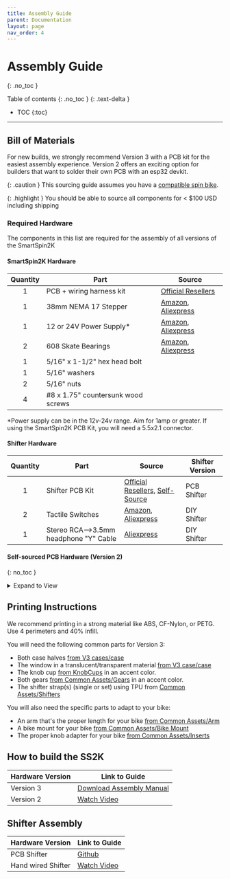 ```yaml
---
title: Assembly Guide
parent: Documentation
layout: page
nav_order: 4
---
```

# Assembly Guide
{: .no_toc }

Table of contents
{: .no_toc }
{: .text-delta }
- TOC
{:toc}
---
## Bill of Materials
For new builds, we strongly recommend Version 3 with a PCB kit for the easiest assembly experience.  Version 2 offers an exciting option for builders that want to solder their own PCB with an esp32 devkit.   

{: .caution }
This sourcing guide assumes you have a [compatible spin bike](../compatibility).

{: .highlight }
You should be able to source all components for < $100 USD including shipping


### Required Hardware
The components in this list are required for the assembly of all versions of the SmartSpin2K

#### SmartSpin2K Hardware

| Quantity |           Part          | Source                  |
|:-----:|-----------------------|-------------------------|
| 1   | PCB + wiring harness kit | [Official Resellers](https://www.smartspin2k.com/purchase-kits) | 
| 1   | 38mm NEMA 17 Stepper | [Amazon](https://a.co/d/iN8ikZy), [Aliexpress](https://www.aliexpress.com/item/4000474225551.html) |
| 1   | 12 or 24V Power Supply*        | [Amazon](https://a.co/d/ifaZIT9), [Aliexpress](https://www.aliexpress.com/item/32975192317.html) |
| 2   | 608 Skate Bearings      | [Amazon](https://amzn.to/3isBzrW), [Aliexpress](https://www.aliexpress.com/item/32700232097.html) | 
| 1   | 5/16" x 1-1/2" hex head bolt | |
| 1   | 5/16" washers | |
| 2   | 5/16" nuts | |
|4 | #8 x 1.75" countersunk wood screws | |

*Power supply can be in the 12v-24v range.  Aim for 1amp or greater.  If using the SmartSpin2K PCB Kit, you will need a 5.5x2.1 connector.

#### Shifter Hardware

| Quantity |           Part          | Source                  | Shifter Version |
|:-----:|-----------------------|-------------------------|-------|
| 1   | Shifter PCB Kit       | [Official Resellers](https://www.smartspin2k.com/purchase-kits), [Self-Source](https://github.com/eMadman/SmartSpin2K-Shifter) | PCB Shifter |
| 2   | Tactile Switches        | [Amazon](https://amzn.to/33ezmKx), [Aliexpress](https://www.aliexpress.com/item/32958087576.html) | DIY Shifter
| 1   | Stereo RCA-->3.5mm headphone "Y" Cable | [Aliexpress](https://www.aliexpress.com/item/4000204275028.html) | DIY Shifter

#### Self-sourced PCB Hardware (Version 2)
{: no_toc }
<details markdown="block">
<summary>Expand to View</summary>
In addition to the common hardware listed above, you will need the following hardware to build SmartSpin2k Version 2

| Quantity | Part                                         | Source                                                                                                         |
|:-----:|---------------------------------------------|----------------------------------------------------------------------------------------------------------------|
| 1   | ESP32 Dev Board                             | [Amazon](https://amzn.to/2ZNyjQX), [Aliexpress](https://www.aliexpress.com/item/1005001267643044.html)         |
| 1   | TMC2225                                     | [Amazon](https://amzn.to/3kctdEQ), [Aliexpress](https://www.aliexpress.com/item/4000296898203.html)            |
| 1   | JST-XH connectors kit                       | [Amazon](https://a.co/d/14NJyfu)                                                                                |
| 1   | 3.5mm stereo headphone connector (shifter connector) | [Aliexpress](https://www.aliexpress.com/item/4000640677390.html)                      |
| 1   | 5.5X2.1mm Dc Power connector                | [Aliexpress](https://www.aliexpress.com/item/4000694128319.html)                                                |
| 1   | PCB                                   | [PCBWay](https://www.pcbway.com/project/shareproject/SmartSpin2k_PCB.html) |
| 1   | Recom R-78E5.0-0.5                    | [Octopart](https://octopart.com/r-78e5.0-0.5-recom+power-21698196)    |
| 1   | 10uF 50V capacitor  (6mm diameter or smaller)   | [Octopart](https://octopart.com/50ml10mefc5x7-rubycon-19941930)       |
| 1   | 100uF 25V capacitor (6mm diameter or smaller)   | [Octopart](https://octopart.com/25yxj100m5x11-rubycon-24361474)       |
| 1   | 0.1uF 50V capacitor                   | [Octopart](https://octopart.com/c315c104m5u5ta7301-kemet-20253274)    |
| 1   | 1K Ohm resistor                       | [Octopart](https://octopart.com/rnf14ftd1k00-stackpole+electronics-19224710) |

{: .caution }
Review readme documentation if using published mods like the direct mount. 

</details>

## Printing Instructions
We recommend printing in a strong material like ABS, CF-Nylon, or PETG.  Use 4 perimeters and 40% infill. 

You will need the following common parts for Version 3:
* Both case halves [from V3 cases/case](https://github.com/doudar/SmartSpin2k/tree/develop/Hardware/V3%20-%20Integrated%20PCB/Case/Case)
* The window in a translucent/transparent material [from V3 case/case](https://github.com/doudar/SmartSpin2k/tree/develop/Hardware/V3%20-%20Integrated%20PCB/Case/Case)
* The knob cup [from KnobCups](https://github.com/doudar/SmartSpin2k/tree/develop/Hardware/Common%20Assets/KnobCups) in an accent color.
* Both gears [from Common Assets/Gears](https://github.com/doudar/SmartSpin2k/tree/develop/Hardware/Common%20Assets/Gears) in an accent color.
* The shifter strap(s) (single or set) using TPU from [Common Assets/Shifters](https://github.com/doudar/SmartSpin2k/tree/develop/Hardware/Common%20Assets/Shifters)

You will also need the specific parts to adapt to your bike:
* An arm that's the proper length for your bike [from Common Assets/Arm](https://github.com/doudar/SmartSpin2k/tree/develop/Hardware/Common%20Assets/Arm)
* A bike mount for your bike [from Common Assets/Bike Mount](https://github.com/doudar/SmartSpin2k/tree/develop/Hardware/Common%20Assets/Bike%20Mount)
* The proper knob adapter for your bike [from Common Assets/Inserts](https://github.com/doudar/SmartSpin2k/tree/develop/Hardware/Common%20Assets/Inserts)


## How to build the SS2K

| Hardware Version | Link to Guide |
| ------------------|---------------|
| Version 3 | [Download Assembly Manual](https://github.com/doudar/SmartSpin2k/blob/develop/SS2kR3BuildingInstructions.pdf) |
| Version 2| [Watch Video](https://www.youtube.com/watch?v=0vqzwOFnhxg) |

## Shifter Assembly 

| Hardware Version | Link to Guide |
| ------------------|---------------|
| PCB Shifter | [Github](https://github.com/eMadman/SmartSpin2K-Shifter) |
| Hand wired Shifter | [Watch Video](https://www.youtube.com/watch?v=jm69MVKjAxE) |

